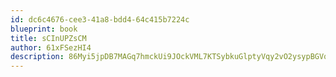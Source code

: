 ```yaml
---
id: dc6c4676-cee3-41a8-bdd4-64c415b7224c
blueprint: book
title: sCInUPZsCM
author: 61xFSezHI4
description: 86Myi5jpDB7MAGq7hmckUi9JOckVML7KTSybkuGlptyVqy2vO2ysypBGVqgV13kUcdYY6FCA0UlYmGqJmTCK0a5i5E2rULdThoZc
---
```

